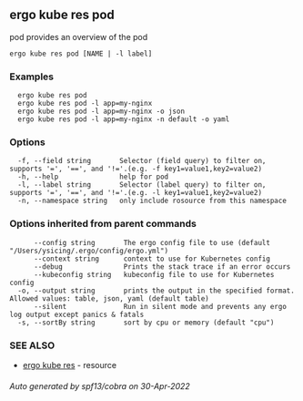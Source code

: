 ## ergo kube res pod

pod provides an overview of the pod

```
ergo kube res pod [NAME | -l label]
```

### Examples

```
  ergo kube res pod
  ergo kube res pod -l app=my-nginx
  ergo kube res pod -l app=my-nginx -o json
  ergo kube res pod -l app=my-nginx -n default -o yaml
```

### Options

```
  -f, --field string       Selector (field query) to filter on, supports '=', '==', and '!='.(e.g. -f key1=value1,key2=value2)
  -h, --help               help for pod
  -l, --label string       Selector (label query) to filter on, supports '=', '==', and '!='.(e.g. -l key1=value1,key2=value2)
  -n, --namespace string   only include rosource from this namespace
```

### Options inherited from parent commands

```
      --config string       The ergo config file to use (default "/Users/ysicing/.ergo/config/ergo.yml")
      --context string      context to use for Kubernetes config
      --debug               Prints the stack trace if an error occurs
      --kubeconfig string   kubeconfig file to use for Kubernetes config
  -o, --output string       prints the output in the specified format. Allowed values: table, json, yaml (default table)
      --silent              Run in silent mode and prevents any ergo log output except panics & fatals
  -s, --sortBy string       sort by cpu or memory (default "cpu")
```

### SEE ALSO

* [ergo kube res](ergo_kube_res.md)	 - resource

###### Auto generated by spf13/cobra on 30-Apr-2022
